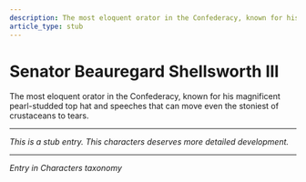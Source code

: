 ```yaml
---
description: The most eloquent orator in the Confederacy, known for his magnificent pearl-studded top hat and speeches that can move even the stoniest of crustaceans to tears.
article_type: stub
---
```


# Senator Beauregard Shellsworth III

The most eloquent orator in the Confederacy, known for his magnificent pearl-studded top hat and speeches that can move even the stoniest of crustaceans to tears.

---
*This is a stub entry. This characters deserves more detailed development.*

---
*Entry in Characters taxonomy*
